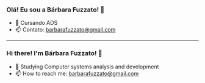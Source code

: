 ### Olá! Eu sou a Bárbara Fuzzato! 👋

- 🌱 Cursando ADS
- 📫 Contato: barbarafuzzato@gmail.com

----------------------------------------------------------------------------

### Hi there! I'm Bárbara Fuzzato! 👋

- 🌱 Studying Computer systems analysis and development
- 📫 How to reach me: barbarafuzzato@gmail.com

